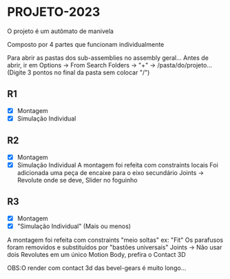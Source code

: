 # PROJETO-2023
O projeto é um autômato de manivela

Composto por 4 partes que funcionam individualmente

Para abrir as pastas dos sub-assemblies no assembly geral...
Antes de abrir, ir em Options -> From Search Folders -> "+" -> /pasta/do/projeto...
(Digite 3 pontos no final da pasta sem colocar "/")

## R1

- [X] Montagem 
- [X] Simulação Individual

## R2 
- [X] Montagem
- [X] Simulação Individual
A montagem foi refeita com constraints locais
Foi adicionada uma peça de encaixe para o eixo secundário
Joints -> Revolute onde se deve, Slider no foguinho

## R3
- [X] Montagem
- [X] "Simulação Individual" (Mais ou menos)

A montagem foi refeita com constraints "meio soltas" ex: "Fit"
Os parafusos foram removidos e substituídos por "bastões universais"
Joints -> Não usar dois Revolutes em um único Motion Body, prefira o Contact 3D

OBS:O render com contact 3d das bevel-gears é muito longo...